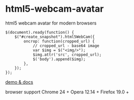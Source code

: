 html5-webcam-avatar
===================

html5 webcam avatar for modern browsers 

    $(document).ready(function() {
        $("#create_snapshot").html5WebCam({
            oncrop: function(cropped_url) { 
                // cropped_url - base64 image 
                var $img = $("<img/>");
                $img.attr('src', cropped_url);
                $('body').append($img);
            },
        });
    });
    
[demo & docs](http://html5-xr.herokuapp.com)

browser support
    Chrome 24 +
    Opera 12.14 +
    Firefox 19.0 +

